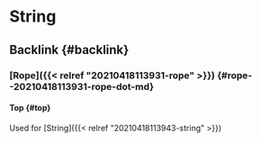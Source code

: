 # String


## Backlink {#backlink}


### [Rope]({{< relref "20210418113931-rope" >}}) {#rope--20210418113931-rope-dot-md}


#### Top {#top}

Used for [String]({{< relref "20210418113943-string" >}})
